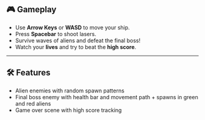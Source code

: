 ## 🎮 Gameplay

- Use **Arrow Keys** or **WASD** to move your ship.
- Press **Spacebar** to shoot lasers.
- Survive waves of aliens and defeat the final boss!
- Watch your **lives** and try to beat the **high score**.

---

## 🛠 Features

- Alien enemies with random spawn patterns
- Final boss enemy with health bar and movement path + spawns in green and red aliens
- Game over scene with high score tracking